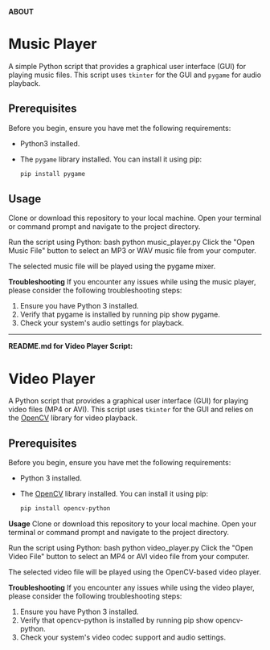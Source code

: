 **ABOUT**
# Music Player

A simple Python script that provides a graphical user interface (GUI) for playing music files. This script uses `tkinter` for the GUI and `pygame` for audio playback.

## Prerequisites

Before you begin, ensure you have met the following requirements:

- Python3 installed.
- The `pygame` library installed. You can install it using pip:

   ```bash
   pip install pygame


## Usage
Clone or download this repository to your local machine.
Open your terminal or command prompt and navigate to the project directory.

Run the script using Python:
bash
python music_player.py
Click the "Open Music File" button to select an MP3 or WAV music file from your computer.

The selected music file will be played using the pygame mixer.


**Troubleshooting**
If you encounter any issues while using the music player, please consider the following troubleshooting steps:

1. Ensure you have Python 3 installed.
2. Verify that pygame is installed by running pip show pygame.
3. Check your system's audio settings for playback.

------------------------------------------------------------------------------------------------------------------------------------------

**README.md for Video Player Script:**

# Video Player

A Python script that provides a graphical user interface (GUI) for playing video files (MP4 or AVI). This script uses `tkinter` for the GUI and relies on the [OpenCV](https://opencv.org/) library for video playback.

## Prerequisites

Before you begin, ensure you have met the following requirements:

- Python 3 installed.
- The [OpenCV](https://opencv.org/) library installed. You can install it using pip:

   ```bash
   pip install opencv-python

**Usage**
Clone or download this repository to your local machine.
Open your terminal or command prompt and navigate to the project directory.

Run the script using Python:
bash
python video_player.py
Click the "Open Video File" button to select an MP4 or AVI video file from your computer.

The selected video file will be played using the OpenCV-based video player.


**Troubleshooting**
If you encounter any issues while using the video player, please consider the following troubleshooting steps:

1. Ensure you have Python 3 installed.
2. Verify that opencv-python is installed by running pip show opencv-python.
3. Check your system's video codec support and audio settings.


<!-- Updated README links and corrected typos -->
<!-- Updated README links and corrected typos -->